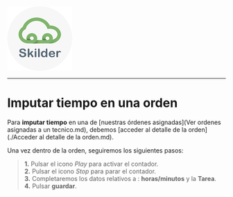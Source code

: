 ![sima2](images/LogoSilderCloud_mini.png)    
     
---     
  
# Imputar tiempo en una orden  
  
Para **imputar tiempo** en una de [nuestras órdenes asignadas](Ver ordenes asignadas a un tecnico.md), debemos [acceder al detalle de la orden](./Acceder al detalle de la orden.md).  
  
Una vez dentro de la orden, seguiremos los siguientes pasos:  
  
 > **1.** Pulsar el icono _Play_ para activar el contador.  
 > **2.** Pulsar el icono _Stop_ para parar el contador.  
 > **3.** Completaremos los datos relativos a :  **horas/minutos** y la **Tarea**.  
 > **4.** Pulsar **guardar**.  

